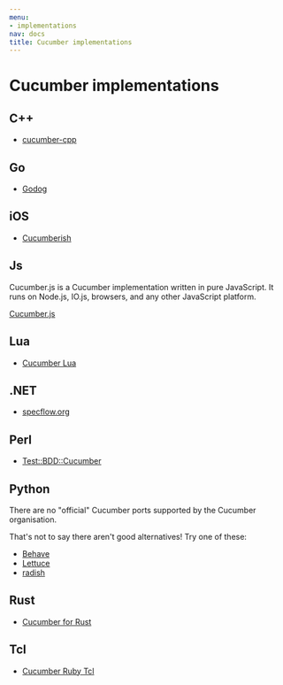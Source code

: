 ```yaml
---
menu:
- implementations
nav: docs
title: Cucumber implementations
---
```


# Cucumber implementations

## C++

* [cucumber-cpp](https://github.com/cucumber/cucumber-cpp)

## Go

* [Godog](https://github.com/DATA-DOG/godog)

## iOS

* [Cucumberish](https://github.com/Ahmed-Ali/Cucumberish)

## Js

Cucumber.js is a Cucumber implementation written in pure JavaScript.
It runs on Node.js, IO.js, browsers, and any other JavaScript platform.

[Cucumber.js](https://github.com/cucumber/cucumber-js) 

## Lua

* [Cucumber Lua](https://github.com/cucumber/cucumber-lua)

## .NET

* [specflow.org](http://specflow.org)

## Perl

* [Test::BDD::Cucumber](https://github.com/sheriff/test-bdd-cucumber-perl)

## Python

There are no "official" Cucumber ports supported by the Cucumber organisation.

That's not to say there aren't good alternatives! Try one of these:

- [Behave](http://pythonhosted.org/behave/)
- [Lettuce](http://lettuce.it)
- [radish](https://github.com/radish-bdd/radish)

## Rust

* [Cucumber for Rust](https://github.com/acmcarther/cucumber)

## Tcl

* [Cucumber Ruby Tcl](https://github.com/cucumber/cucumber-ruby-tcl)
